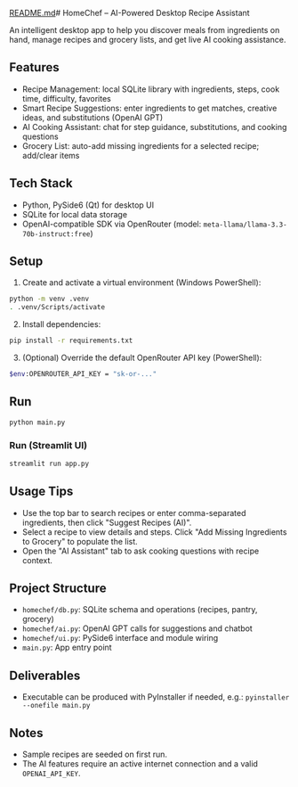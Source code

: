 [README.md](https://github.com/user-attachments/files/21922494/README.md)# HomeChef – AI-Powered Desktop Recipe Assistant

An intelligent desktop app to help you discover meals from ingredients on hand, manage recipes and grocery lists, and get live AI cooking assistance.

## Features
- Recipe Management: local SQLite library with ingredients, steps, cook time, difficulty, favorites
- Smart Recipe Suggestions: enter ingredients to get matches, creative ideas, and substitutions (OpenAI GPT)
- AI Cooking Assistant: chat for step guidance, substitutions, and cooking questions
- Grocery List: auto-add missing ingredients for a selected recipe; add/clear items

## Tech Stack
- Python, PySide6 (Qt) for desktop UI
- SQLite for local data storage
- OpenAI-compatible SDK via OpenRouter (model: `meta-llama/llama-3.3-70b-instruct:free`)

## Setup
1) Create and activate a virtual environment (Windows PowerShell):
```bash
python -m venv .venv
. .venv/Scripts/activate
```
2) Install dependencies:
```bash
pip install -r requirements.txt
```
3) (Optional) Override the default OpenRouter API key (PowerShell):
```bash
$env:OPENROUTER_API_KEY = "sk-or-..."
```

## Run
```bash
python main.py
```

### Run (Streamlit UI)
```bash
streamlit run app.py
```

## Usage Tips
- Use the top bar to search recipes or enter comma-separated ingredients, then click "Suggest Recipes (AI)".
- Select a recipe to view details and steps. Click "Add Missing Ingredients to Grocery" to populate the list.
- Open the "AI Assistant" tab to ask cooking questions with recipe context.

## Project Structure
- `homechef/db.py`: SQLite schema and operations (recipes, pantry, grocery)
- `homechef/ai.py`: OpenAI GPT calls for suggestions and chatbot
- `homechef/ui.py`: PySide6 interface and module wiring
- `main.py`: App entry point

## Deliverables
- Executable can be produced with PyInstaller if needed, e.g.: `pyinstaller --onefile main.py`

## Notes
- Sample recipes are seeded on first run.
- The AI features require an active internet connection and a valid `OPENAI_API_KEY`.

